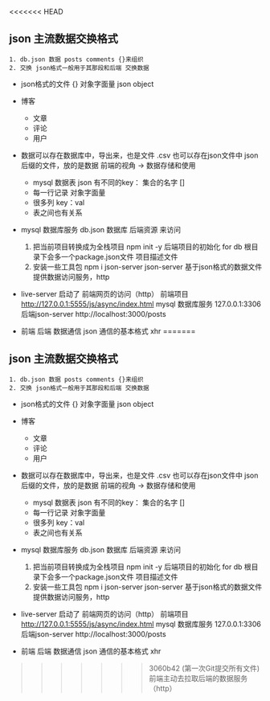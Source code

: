 <<<<<<< HEAD
## json 主流数据交换格式
    1. db.json 数据 posts comments {}来组织
    2. 交换 json格式一般用于其那段和后端 交换数据


- json格式的文件
    {} 对象字面量  json object

- 博客
    - 文章
    - 评论
    - 用户

- 数据可以存在数据库中，导出来，也是文件 .csv
    也可以存在json文件中 json 后缀的文件，放的是数据
    前端的视角 -> 数据存储和使用
    - mysql  数据表   json 有不同的key： 集合的名字 []
    - 每一行记录        对象字面量
    - 很多列            key：val
    - 表之间也有关系    


- mysql  数据库服务
    db.json   数据库    后端资源 来访问
    1. 把当前项目转换成为全栈项目   npm init -y   后端项目的初始化 for db
        根目录下会多一个package.json文件    项目描述文件   
    2. 安装一些工具包 npm i json-server
        json-server 基于json格式的数据文件提供数据访问服务，http


- live-server 启动了 前端网页的访问（http）
    前端项目        http://127.0.0.1:5555/js/async/index.html
    mysql           数据库服务 127.0.0.1:3306
    后端json-server http://localhost:3000/posts

- 前端 后端 数据通信   json  通信的基本格式
    xhr
=======
## json 主流数据交换格式
    1. db.json 数据 posts comments {}来组织
    2. 交换 json格式一般用于其那段和后端 交换数据


- json格式的文件
    {} 对象字面量  json object

- 博客
    - 文章
    - 评论
    - 用户

- 数据可以存在数据库中，导出来，也是文件 .csv
    也可以存在json文件中 json 后缀的文件，放的是数据
    前端的视角 -> 数据存储和使用
    - mysql  数据表   json 有不同的key： 集合的名字 []
    - 每一行记录        对象字面量
    - 很多列            key：val
    - 表之间也有关系    


- mysql  数据库服务
    db.json   数据库    后端资源 来访问
    1. 把当前项目转换成为全栈项目   npm init -y   后端项目的初始化 for db
        根目录下会多一个package.json文件    项目描述文件   
    2. 安装一些工具包 npm i json-server
        json-server 基于json格式的数据文件提供数据访问服务，http


- live-server 启动了 前端网页的访问（http）
    前端项目        http://127.0.0.1:5555/js/async/index.html
    mysql           数据库服务 127.0.0.1:3306
    后端json-server http://localhost:3000/posts

- 前端 后端 数据通信   json  通信的基本格式
    xhr
>>>>>>> 3060b42 (第一次Git提交所有文件)
    前端主动去拉取后端的数据服务（http）